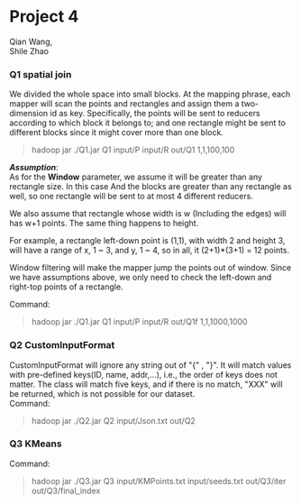 # Project 4

Qian Wang,   
Shile Zhao

### Q1 spatial join

We divided the whole space into small blocks. At the mapping phrase, each mapper will scan the points and rectangles and assign them a two-dimension id as key. Specifically, the points will be sent to reducers according to which block it belongs to; and one rectangle might be sent to different blocks since it might cover more than one block.
>hadoop jar ./Q1.jar Q1 input/P input/R out/Q1 1,1,100,100

***Assumption***:  
As for the **Window** parameter, we assume it will be greater than any rectangle size. In this case And the blocks are greater than any rectangle as well, so one rectangle will be sent to at most 4 different reducers.

We also assume that rectangle whose width is w (Including the edges) will has w+1 points. The same thing happens to height. 

For example, a rectangle left-down point is (1,1), with width 2 and height 3, will have a range of x, 1 ~ 3, and y, 1 ~ 4, so in all, it (2+1)*(3+1) = 12 points.

Window filtering will make the mapper jump the points  out of window. Since we have assumptions above, we only need to check the left-down and right-top points of a rectangle.

Command:
>hadoop jar ./Q1.jar Q1 input/P input/R out/Q1f 1,1,1000,1000

### Q2 CustomInputFormat
CustomInputFormat will ignore any string out of "{" , "}".
It will match values with pre-defined keys(ID, name, addr,...), i.e., the order of keys does not matter.
The class will match five keys, and if there is no match, "XXX" will be returned, which is not possible for our dataset.  
Command:
>hadoop jar ./Q2.jar Q2 input/Json.txt out/Q2


### Q3 KMeans
Command:
>hadoop jar ./Q3.jar Q3 input/KMPoints.txt input/seeds.txt out/Q3/iter out/Q3/final_index

